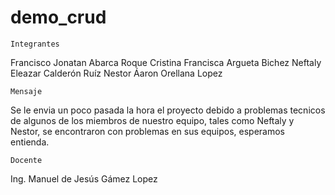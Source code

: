 # demo_crud

    Integrantes
Francisco Jonatan Abarca Roque 
Cristina Francisca Argueta Bichez
Neftaly Eleazar Calderón Ruíz
Nestor Áaron Orellana Lopez

    Mensaje
Se le envia un poco pasada la hora el proyecto debido a problemas tecnicos de algunos de los miembros de nuestro equipo, tales como Neftaly y Nestor,
se encontraron con problemas en sus equipos, esperamos entienda.

    Docente
Ing. Manuel de Jesús Gámez Lopez

